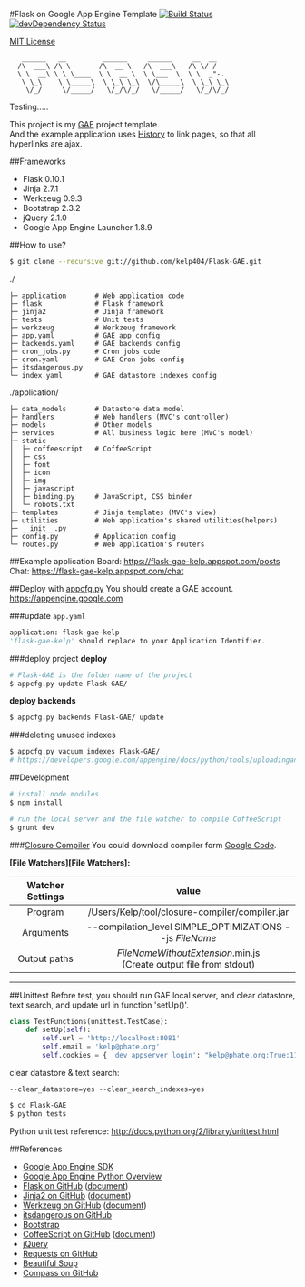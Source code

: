 #Flask on Google App Engine Template
[![Build Status](https://secure.travis-ci.org/kelp404/Flask-GAE.png?branch=master)](http://travis-ci.org/kelp404/Flask-GAE)
[![devDependency Status](https://david-dm.org/kelp404/Flask-GAE/dev-status.png?branch=master)](https://david-dm.org/kelp404/Flask-GAE#info=devDependencies)

[MIT License](http://www.opensource.org/licenses/mit-license.php)

```
   ______   __         ______     ______     __  __
  /\  ___\ /\ \       /\  __ \   /\  ___\   /\ \/ /
  \ \  __\ \ \ \____  \ \  __ \  \ \___  \  \ \  _"-.
   \ \_\    \ \_____\  \ \_\ \_\  \/\_____\  \ \_\ \_\
    \/_/     \/_____/   \/_/\/_/   \/_____/   \/_/\/_/
```
Testing.....

This project is my <a href="https://developers.google.com/appengine/" target="_blank">GAE</a> project template.  
And the example application uses <a href="http://www.whatwg.org/specs/web-apps/current-work/#history-0" target="_blank">History</a> to link pages, so that all hyperlinks are ajax.  




##Frameworks
+ Flask 0.10.1
+ Jinja 2.7.1
+ Werkzeug 0.9.3
+ Bootstrap 2.3.2
+ jQuery 2.1.0
+ Google App Engine Launcher 1.8.9




##How to use?
```bash
$ git clone --recursive git://github.com/kelp404/Flask-GAE.git
```

./
```
├─ application       # Web application code
├─ flask             # Flask framework
├─ jinja2            # Jinja framework
├─ tests             # Unit tests
├─ werkzeug          # Werkzeug framework
├─ app.yaml          # GAE app config
├─ backends.yaml     # GAE backends config
├─ cron_jobs.py      # Cron jobs code
├─ cron.yaml         # GAE Cron jobs config
├─ itsdangerous.py
└─ index.yaml        # GAE datastore indexes config
```

./application/
```
├─ data_models       # Datastore data model
├─ handlers          # Web handlers (MVC's controller)
├─ models            # Other models
├─ services          # All business logic here (MVC's model)
├─ static
│  ├─ coffeescript   # CoffeeScript
│  ├─ css
│  ├─ font
│  ├─ icon
│  ├─ img
│  ├─ javascript
│  ├─ binding.py     # JavaScript, CSS binder
│  └─ robots.txt
├─ templates         # Jinja templates (MVC's view)
├─ utilities         # Web application's shared utilities(helpers)
├─ __init__.py
├─ config.py         # Application config
└─ routes.py         # Web application's routers
```




##Example application
Board: https://flask-gae-kelp.appspot.com/posts  
Chat: https://flask-gae-kelp.appspot.com/chat  




##Deploy with <a href="https://developers.google.com/appengine/downloads#Google_App_Engine_SDK_for_Python" target="_blank">appcfg.py</a>
You should create a GAE account.  
https://appengine.google.com  
  
###update `app.yaml`
```Python
application: flask-gae-kelp
'flask-gae-kelp' should replace to your Application Identifier.
```

###deploy project
**deploy**
```bash
# Flask-GAE is the folder name of the project
$ appcfg.py update Flask-GAE/
```
**deploy backends**
```bash
$ appcfg.py backends Flask-GAE/ update
```

###deleting unused indexes
```bash
$ appcfg.py vacuum_indexes Flask-GAE/
# https://developers.google.com/appengine/docs/python/tools/uploadinganapp?hl=en#Deleting_Unused_Indexes
```




##Development
```bash
# install node modules
$ npm install
```
```bash
# run the local server and the file watcher to compile CoffeeScript
$ grunt dev
```




###[Closure Compiler](https://code.google.com/p/closure-compiler/)
You could download compiler form [Google Code](https://code.google.com/p/closure-compiler/wiki/BinaryDownloads?tm=2).  

**[File Watchers][File Watchers]:**  

Watcher Settings  |  value 
:---------:|:---------:
Program | /Users/Kelp/tool/closure-compiler/compiler.jar
Arguments | --compilation_level SIMPLE_OPTIMIZATIONS --js $FileName$
Output paths | $FileNameWithoutExtension$.min.js<br/>(Create output file from stdout)
---





##Unittest
Before test, you should run GAE local server, and clear datastore, text search, and update url in function 'setUp()'.
```Python
class TestFunctions(unittest.TestCase):
    def setUp(self):
        self.url = 'http://localhost:8081'
        self.email = 'kelp@phate.org'
        self.cookies = { 'dev_appserver_login': "kelp@phate.org:True:111325016121394242422" }
```
clear datastore & text search:
```
--clear_datastore=yes --clear_search_indexes=yes
```
```bash
$ cd Flask-GAE
$ python tests
```
Python unit test reference: <a href="http://docs.python.org/2/library/unittest.html" target="_blank">http://docs.python.org/2/library/unittest.html</a>



##References
+ <a href="https://developers.google.com/appengine/downloads" target="_blank">Google App Engine SDK</a>
+ <a href="https://developers.google.com/appengine/docs/python/overview" target="_blank">Google App Engine Python Overview</a>
+ <a href="https://github.com/mitsuhiko/flask" target="_blank">Flask on GitHub</a>
(<a href="http://flask.pocoo.org/" target="_blank">document</a>)
+ <a href="https://github.com/mitsuhiko/jinja2" target="_blank">Jinja2 on GitHub</a>
(<a href="http://jinja.pocoo.org/" target="_blank">document</a>)
+ <a href="https://github.com/mitsuhiko/werkzeug" target="_blank">Werkzeug on GitHub</a>
(<a href="http://werkzeug.pocoo.org/" target="_blank">document</a>)
+ <a href="https://github.com/mitsuhiko/itsdangerous" target="_blank">itsdangerous on GitHub</a>
+ <a href="http://twitter.github.com/bootstrap/" target="_blank">Bootstrap</a>
+ <a href="https://github.com/jashkenas/coffee-script" target="_blank">CoffeeScript on GitHub</a>
(<a href="http://coffeescript.org/" target="_blank">document</a>)
+ <a href="http://jquery.com/" target="_blank">jQuery</a>
+ <a href="https://github.com/kennethreitz/requests" target="_blank">Requests on GitHub</a>
+ <a href="http://www.crummy.com/software/BeautifulSoup/bs4/doc/" target="_blank">Beautiful Soup</a>
+ <a href="https://github.com/chriseppstein/compass" target="_blank">Compass on GitHub</a>
